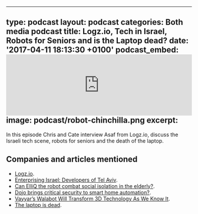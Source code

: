   - --
type: podcast
layout: podcast
categories: Both media podcast
title: Logz.io, Tech in Israel, Robots for Seniors and is the Laptop dead?
date: '2017-04-11 18:13:30 +0100'
podcast_embed: <iframe width="100%" height="166" scrolling="no" frameborder="no" src="https://w.soundcloud.com/player/?url=https%3A//api.soundcloud.com/tracks/317204341&amp;color=ff5500&amp;auto_play=false&amp;hide_related=false&amp;show_comments=true&amp;show_user=true&amp;show_reposts=false"></iframe>
image: podcast/robot-chinchilla.png
excerpt:
---

In this episode Chris and Cate interview Asaf from Logz.io, discuss the Israeli tech scene, robots for seniors and the death of the laptop.

## Companies and articles mentioned

-   [Logz.io](https://logz.io/).
-   [Enterprising Israel: Developers of Tel Aviv](https://dzone.com/articles/enterprising-israel).
-   [Can ElliQ the robot combat social isolation in the elderly?](http://readwrite.com/2017/04/04/can-elliq-the-robot-combat-social-isolation-in-the-elderly-dl1/).
-   [Dojo brings critical security to smart home automation?](http://readwrite.com/2017/03/27/dojo-brings-critical-security-to-smart-home-automation-dl4/).
-   [Vayyar’s Walabot Will Transform 3D Technology As We Know It](http://readwrite.com/2016/02/26/vayaar-walabot/).
-   [The laptop is dead](http://www.computerworld.com/article/3186782/computer-hardware/the-laptop-is-dead.html).
